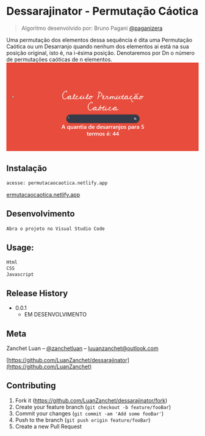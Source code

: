# Dessarajinator - Permutação Cáotica
> Algoritmo desenvolvido por: Bruno Pagani [@paganizera](https://www.instagram.com/paganizera/)

Uma permutação dos elementos dessa sequência é dita uma Permutação Caótica ou um Desarranjo quando nenhum dos elementos ai está na sua posição original, isto é, na i-ésima posição. Denotaremos por Dn o número de permutações caóticas de n elementos.
![](screenshot.png)

## Instalação

```sh
acesse: permutacaocaotica.netlify.app
```
[ermutacaocaotica.netlify.app](permutacaocaotica.netlify.app)

## Desenvolvimento

```sh
Abra o projeto no Visual Studio Code

```

## Usage: 
    Html
    CSS
    Javascript

## Release History

* 0.0.1
    * EM DESENVOLVIMENTO

## Meta

Zanchet Luan – [@zanchetluan](https://twitter.com/zanchetluan) – luuanzanchet@outlook.com



[https://github.com/LuanZanchet/dessarajinator](https://github.com/LuanZanchet)

## Contributing

1. Fork it (<https://github.com/LuanZanchet/dessarajinator/fork>)
2. Create your feature branch (`git checkout -b feature/fooBar`)
3. Commit your changes (`git commit -am 'Add some fooBar'`)
4. Push to the branch (`git push origin feature/fooBar`)
5. Create a new Pull Request

<!-- Markdown link & img dfn's -->
[npm-image]: https://img.shields.io/npm/v/datadog-metrics.svg?style=flat-square
[npm-url]: https://npmjs.org/package/datadog-metrics
[npm-downloads]: https://img.shields.io/npm/dm/datadog-metrics.svg?style=flat-square
[travis-image]: https://img.shields.io/travis/dbader/node-datadog-metrics/master.svg?style=flat-square
[travis-url]: https://travis-ci.org/dbader/node-datadog-metrics
[wiki]: https://github.com/yourname/yourproject/wiki
